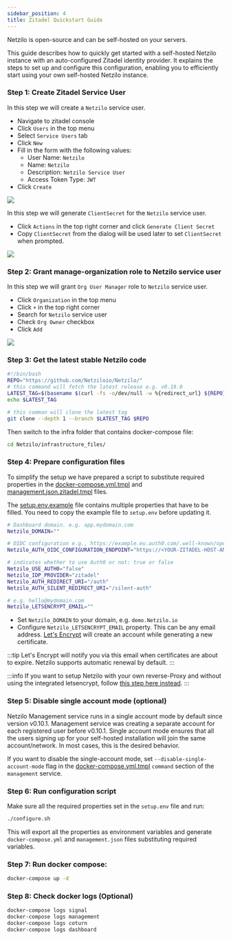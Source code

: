 ```yaml
---
sidebar_position: 4
title: Zitadel Quickstart Guide
---
```


Netzilo is open-source and can be self-hosted on your servers.

This guide describes how to quickly get started with a self-hosted Netzilo instance with an auto-configured Zitadel identity provider. It explains the steps to set up and configure this configuration, enabling you to efficiently start using your own self-hosted Netzilo instance.

### Step 1: Create Zitadel Service User

In this step we will create a `Netzilo` service user.

- Navigate to zitadel console
- Click `Users` in the top menu
- Select `Service Users` tab
- Click `New`
- Fill in the form with the following values:
  - User Name: `Netzilo`
  - Name: `Netzilo`
  - Description: `Netzilo Service User`
  - Access Token Type: `JWT`
- Click `Create`

![](/img/getting-started/zitadel-create-user.png)

In this step we will generate `ClientSecret` for the `Netzilo` service user.

- Click `Actions` in the top right corner and click `Generate Client Secret`
- Copy `ClientSecret` from the dialog will be used later to set `ClientSecret` when prompted.

![](/img/getting-started/zitadel-service-user-secret.png)

### Step 2: Grant manage-organization role to Netzilo service user

In this step we will grant `Org User Manager` role to `Netzilo` service user.

- Click `Organization` in the top menu
- Click `+` in the top right corner
- Search for `Netzilo` service user
- Check `Org Owner` checkbox
- Click `Add`

![](/img/getting-started/zitadel-service-account-role.png)


### Step 3: Get the latest stable Netzilo code

```bash 
#!/bin/bash
REPO="https://github.com/Netziloio/Netzilo/"
# this command will fetch the latest release e.g. v0.19.0
LATEST_TAG=$(basename $(curl -fs -o/dev/null -w %{redirect_url} ${REPO}releases/latest))
echo $LATEST_TAG

# this comman will clone the latest tag
git clone --depth 1 --branch $LATEST_TAG $REPO
```

Then switch to the infra folder that contains docker-compose file:

```bash 
cd Netzilo/infrastructure_files/
```

### Step 4:  Prepare configuration files

To simplify the setup we have prepared a script to substitute required properties in the [docker-compose.yml.tmpl](https://github.com/Netziloio/Netzilo/tree/main/infrastructure_files/docker-compose.yml.tmpl) and [management.json.zitadel.tmpl](https://github.com/Netziloio/Netzilo/tree/main/infrastructure_files/management.json.zitadel.tmpl) files.

The [setup.env.example](https://github.com/Netziloio/Netzilo/tree/main/infrastructure_files/setup.env.example) file contains multiple properties that have to be filled. You need to copy the example file to `setup.env` before updating it.

```bash
# Dashboard domain. e.g. app.mydomain.com
Netzilo_DOMAIN=""

# OIDC configuration e.g., https://example.eu.auth0.com/.well-known/openid-configuration
Netzilo_AUTH_OIDC_CONFIGURATION_ENDPOINT="https://<YOUR-ZITADEL-HOST-AND-PORT>/.well-known/openid-configuration"

# indicates whether to use Auth0 or not: true or false
Netzilo_USE_AUTH0="false"
Netzilo_IDP_PROVIDER="zitadel"
Netzilo_AUTH_REDIRECT_URI="/auth"
Netzilo_AUTH_SILENT_REDIRECT_URI="/silent-auth"

# e.g. hello@mydomain.com
Netzilo_LETSENCRYPT_EMAIL=""
```

- Set ```Netzilo_DOMAIN``` to your domain, e.g.  `demo.Netzilo.io`
- Configure ```Netzilo_LETSENCRYPT_EMAIL``` property.
  This can be any email address. [Let's Encrypt](https://letsencrypt.org/) will create an account while generating a new certificate.

:::tip
Let's Encrypt will notify you via this email when certificates are about to expire. Netzilo supports automatic renewal by default.
:::

:::info
If you want to setup Netzilo with your own reverse-Proxy and without using the integrated letsencrypt, follow [this step here instead](self-hosting#advanced-running-Netzilo-behind-an-existing-reverse-proxy).
:::

### Step 5: Disable single account mode (optional)

Netzilo Management service runs in a single account mode by default since version v0.10.1. 
Management service was creating a separate account for each registered user before v0.10.1. 
Single account mode ensures that all the users signing up for your self-hosted installation will join the same account/network.
In most cases, this is the desired behavior. 

If you want to disable the single-account mode, set `--disable-single-account-mode` flag in the 
[docker-compose.yml.tmpl](https://github.com/Netziloio/Netzilo/tree/main/infrastructure_files/docker-compose.yml.tmpl) 
`command` section of the `management` service.

### Step 6: Run configuration script
Make sure all the required properties set in the ```setup.env``` file and run:

 ```bash
 ./configure.sh
 ```

This will export all the properties as environment variables and generate ```docker-compose.yml``` and ```management.json``` files substituting required variables.

### Step 7: Run docker compose:

```bash
docker-compose up -d
```
### Step 8: Check docker logs (Optional)

 ```bash
 docker-compose logs signal
 docker-compose logs management
 docker-compose logs coturn
 docker-compose logs dashboard
```